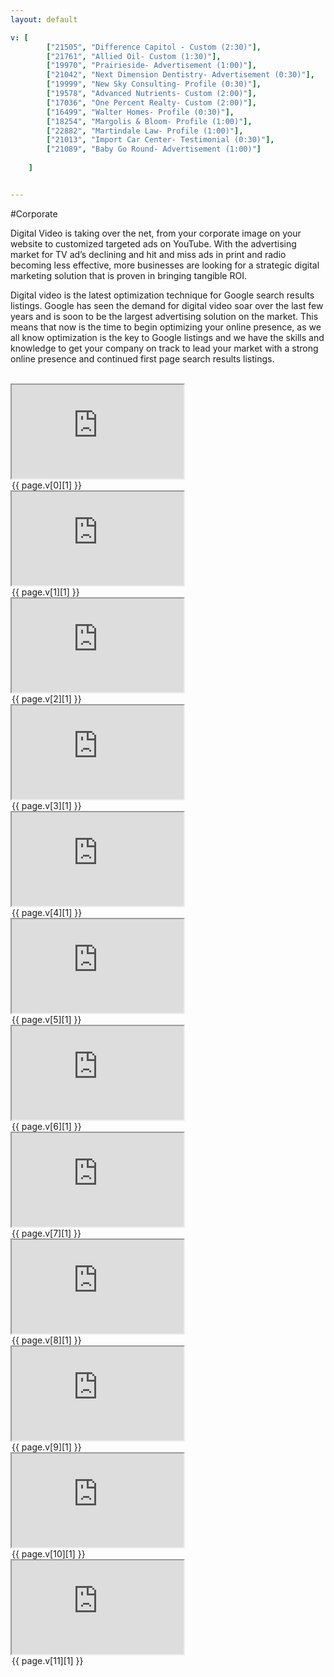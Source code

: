 ```yaml
---
layout: default

v: [
		["21505", "Difference Capitol - Custom (2:30)"],
		["21761", "Allied Oil- Custom (1:30)"],
		["19970", "Prairieside- Advertisement (1:00)"],
		["21042", "Next Dimension Dentistry- Advertisement (0:30)"],
		["19999", "New Sky Consulting- Profile (0:30)"],
		["19578", "Advanced Nutrients- Custom (2:00)"],
		["17036", "One Percent Realty- Custom (2:00)"],
		["16499", "Walter Homes- Profile (0:30)"],
		["18254", "Margolis & Bloom- Profile (1:00)"],
		["22882", "Martindale Law- Profile (1:00)"],
		["21013", "Import Car Center- Testimonial (0:30)"],
		["21089", "Baby Go Round- Advertisement (1:00)"]
		
	]


---
```


#Corporate
 
Digital Video is taking over the net, from your corporate image on your website to customized targeted ads on YouTube. With the advertising market for TV ad’s declining and hit and miss ads in print and radio becoming less effective, more businesses are looking for a strategic digital marketing solution that is proven in bringing tangible ROI. 

Digital video is the latest optimization technique for Google search results listings. Google has seen the demand for digital video soar over the last few years and is soon to be the largest advertising solution on the market. This means that now is the time to begin optimizing your online presence, as we all know optimization is the key to Google listings and we have the skills and knowledge to get your company on track to lead your market with a strong online presence and continued first page search results listings.
<br>
<br>


  
<div class="row">

<div class="col-lg-5" >
<iframe width="275" height="150" 
		src="http://smb.somedia.net/videoembed-iframe.php?nid={{ page.v[0][0] }}&autoplay=false" 
		frameborder="2" allowfullscreen></iframe>
<legend>{{ page.v[0][1] }}</legend>		

</div>

<div class="col-lg-5"> 
<iframe width="275" height="150"
		src="http://smb.somedia.net/videoembed-iframe.php?nid={{ page.v[1][0] }}&autoplay=false" 
		frameborder="2" allowfullscreen></iframe>
<legend>{{ page.v[1][1] }}</legend>
</div>

</div>

<div class="row">

<div class="col-lg-5" >
<iframe width="275" height="150"
	src="http://smb.somedia.net/videoembed-iframe.php?nid={{ page.v[2][0] }}&autoplay=false" 
	frameborder="2" allowfullscreen></iframe>
<legend>{{ page.v[2][1] }}</legend>
</div >

<div class="col-lg-5" >
<iframe width="275" height="150"
	src="http://smb.somedia.net/videoembed-iframe.php?nid={{ page.v[3][0] }}&autoplay=false" 
	frameborder="2" allowfullscreen></iframe>
<legend>{{ page.v[3][1] }}</legend>
</div>

</div>



<div class="row">

<div class="col-lg-5" >
<iframe width="275" height="150"
	src="http://smb.somedia.net/videoembed-iframe.php?nid={{ page.v[4][0] }}&autoplay=false" 
	frameborder="2" allowfullscreen></iframe>
<legend>{{ page.v[4][1] }}</legend>
</div>

<div class="col-lg-5" >
<iframe width="275" height="150"
	src="http://smb.somedia.net/videoembed-iframe.php?nid={{ page.v[5][0] }}&autoplay=false" 
	frameborder="2" allowfullscreen></iframe>
<legend>{{ page.v[5][1] }}</legend>
</div>

</div>	




<div class="row">

<div class="col-lg-5" >
<iframe width="275" height="150"
	src="http://smb.somedia.net/videoembed-iframe.php?nid={{ page.v[6][0] }}&autoplay=false" 
	frameborder="2" allowfullscreen></iframe>
<legend>{{ page.v[6][1] }}</legend>
</div>

<div class="col-lg-5" >
<iframe width="275" height="150"
	src="http://smb.somedia.net/videoembed-iframe.php?nid={{ page.v[7][0] }}&autoplay=false" 
	frameborder="2" allowfullscreen></iframe>
<legend>{{ page.v[7][1] }}</legend>
</div>

</div>	



<div class="row">

<div class="col-lg-5" >
<iframe width="275" height="150"
	src="http://smb.somedia.net/videoembed-iframe.php?nid={{ page.v[8][0] }}&autoplay=false" 
	frameborder="2" allowfullscreen></iframe>
<legend>{{ page.v[8][1] }}</legend>
</div>

<div class="col-lg-5" >
<iframe width="275" height="150"
	src="http://smb.somedia.net/videoembed-iframe.php?nid={{ page.v[9][0] }}&autoplay=false" 
	frameborder="2" allowfullscreen></iframe>
<legend>{{ page.v[9][1] }}</legend>
</div>

</div>	


<div class="row">

<div class="col-lg-5" >
<iframe width="275" height="150"
	src="http://smb.somedia.net/videoembed-iframe.php?nid={{ page.v[10][0] }}&autoplay=false" 
	frameborder="2" allowfullscreen></iframe>
<legend>{{ page.v[10][1] }}</legend>
</div>

<div class="col-lg-5" >
<iframe width="275" height="150"
	src="http://smb.somedia.net/videoembed-iframe.php?nid={{ page.v[11][0] }}&autoplay=false" 
	frameborder="2" allowfullscreen></iframe>
<legend>{{ page.v[11][1] }}</legend>
</div>


</div>	